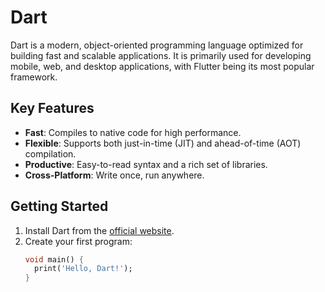 # Dart

Dart is a modern, object-oriented programming language optimized for building fast and scalable applications. It is primarily used for developing mobile, web, and desktop applications, with Flutter being its most popular framework.

## Key Features
- **Fast**: Compiles to native code for high performance.
- **Flexible**: Supports both just-in-time (JIT) and ahead-of-time (AOT) compilation.
- **Productive**: Easy-to-read syntax and a rich set of libraries.
- **Cross-Platform**: Write once, run anywhere.

## Getting Started
1. Install Dart from the [official website](https://dart.dev/).
2. Create your first program:
   ```dart
   void main() {
     print('Hello, Dart!');
   }
